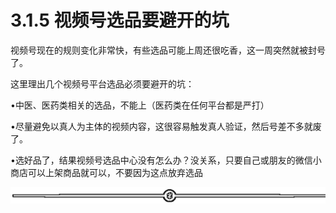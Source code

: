 # 3.1.5 视频号选品要避开的坑

视频号现在的规则变化非常快，有些选品可能上周还很吃香，这一周突然就被封号了。

这里理出几个视频号平台选品必须要避开的坑：

•中医、医药类相关的选品，不能上（医药类在任何平台都是严打）

•尽量避免以真人为主体的视频内容，这很容易触发真人验证，然后号差不多就废了。

•选好品了，结果视频号选品中心没有怎么办？没关系，只要自己或朋友的微信小商店可以上架商品就可以，不要因为这点放弃选品

![](img/c9a4b1645956a6ffd8cd9d1a92046c27.png)